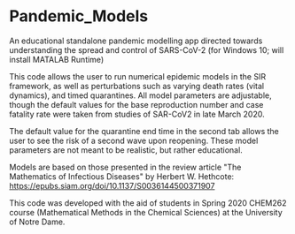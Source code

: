 # Pandemic_Models
An educational standalone pandemic modelling app directed towards understanding the spread and control of SARS-CoV-2 (for Windows 10; will
install MATALAB Runtime)

This code allows the user to run numerical epidemic models in the SIR framework, as well as perturbations such as varying death rates (vital 
dynamics), and timed quarantines. All model parameters are adjustable, though the default values for the base reproduction number and case fatality rate were taken from studies of SAR-CoV2 in late March 2020.

The default value for the quarantine end time in the second tab allows the user to see the risk of a second wave upon reopening. These model parameters are not meant to be realistic, but rather educational.

Models are based on those presented in the review article "The Mathematics of Infectious Diseases" by Herbert W. Hethcote: https://epubs.siam.org/doi/10.1137/S0036144500371907

This code was developed with the aid of students in Spring 2020 CHEM262 course (Mathematical Methods in the Chemical Sciences) at the 
University of Notre Dame. 
